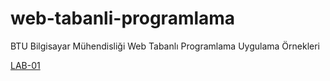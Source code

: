 # web-tabanli-programlama
BTU Bilgisayar Mühendisliği Web Tabanlı Programlama Uygulama Örnekleri

[LAB-01](lab01)
